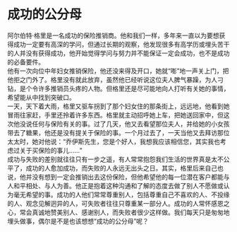 # 成功的公分母

阿尔伯特·格里是一名成功的保险推销商。他和我们一样，多年来一直以为要想获得成功一定要有高深的学问，但通过长期的观察，他发现很多有高学历或埋头苦干的人并没有获得成功，他开始觉得学问与努力并不能保证一定会成功，也不是成功的必备要件。  
他有一次向位中年妇女推销保险，他还没来得及开口，她就“嘭”地一声关上门，把他拒之门外了。格里没有就此放弃，虽然他已经听说这位夫人脾气暴躁，为人刁钻，是个令许多推销员头疼的人物。但格里还是尽可能地向人打听有关她的事情，希望能从中找到突破口。  
一天，天下着大雨，格里又驱车拐到了那个妇女住的那条街上，远远地，他看到她冒雨往家赶，手里还拎着许多东西。格里就主动招呼她上车，把她送回家中，但这次他没说任何与保险有关的事。过了几天，他又去看望那位夫人，并给她的小女孩带去了糖果，他还是没有提关于保险的事。一个月过去了，一天当他又去拜访那位太太时，她对他说：“乔伊斯先生，您是个好人，我想我应该相信您，其实我也考虑过关于买保险的事儿……”  
成功与失败的差别就往往只有一步之遥，有人常常抱怨我们生活的世界真是太不公平了，成功的人愈加成功，而失败的人永远无出头之日。其实，格里后来自己也说，他并没有想到一定会推销出去这份保险，但他希望他的每一位潜在客户都能与人和平相处、与人为善。他正是抱着这种沟通和了解的态度去做了别人不愿做或认为毫无希望的事。成功的人他们常常尊重别人，包括尊重自己不喜欢的人、不投缘的人、观念见解迥异的人，可失败者往往只尊重某一部分人。成功的人常怀感恩之心，常会真诚地赞美别人、感谢别人，而失败者很少这样做。我们每天只是匆匆地埋头做事，偶尔是不是也该想想“成功的公分母”呢？
  